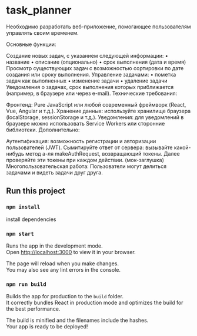 # task_planner


Необходимо разработать веб-приложение, помогающее пользователям управлять своим временем.

Основные функции:

Создание новых задач, с указанием следующей информации: • название • описание (опционально) • срок выполнения (дата и время)
Просмотр существующих задач с возможностью сортировки по дате создания или сроку выполнения.
Управление задачами: • пометка задач как выполненных • изменение задачи • удаление задачи
Уведомления о задачах, срок выполнения которых приближается (например, в браузере или через e-mail).
Технические требования:

Фронтенд: Pure JavaScript или любой современный фреймворк (React, Vue, Angular и т.д.).
Хранение данных: используйте хранилище браузера (localStorage, sessionStorage и т.д.).
Уведомления: для уведомлений в браузере можно использовать Service Workers или сторонние библиотеки.
Дополнительно:

Аутентификация: возможность регистрации и авторизации пользователей (JWT). Сымитируйте ответ от сервера: вызывайте какой-нибудь метод а-ля makeAuthRequest, возвращающий токены. Далее проверяйте эти токены при каждом действии. (мок-заглушка)
Многопользовательская работа: Пользователи могут делиться задачами и видеть задачи друг друга.

## Run this project

### `npm install`
install dependencies

### `npm start`

Runs the app in the development mode.\
Open [http://localhost:3000](http://localhost:3000) to view it in your browser.

The page will reload when you make changes.\
You may also see any lint errors in the console.

### `npm run build`

Builds the app for production to the `build` folder.\
It correctly bundles React in production mode and optimizes the build for the best performance.

The build is minified and the filenames include the hashes.\
Your app is ready to be deployed!

